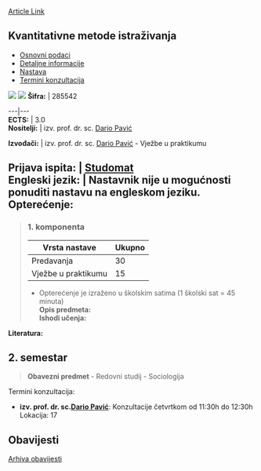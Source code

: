 [Article Link](https://www.fhs.hr/predmet/kmi_c)

## Kvantitativne metode istraživanja
  * [Osnovni podaci](https://www.fhs.hr/predmet/kmi_c#v1id-904830_389717_1_0 "Osnovni podaci")
  * [Detaljne informacije](https://www.fhs.hr/predmet/kmi_c#v1id-904830_389717_1_1 "Detaljne informacije")
  * [Nastava](https://www.fhs.hr/predmet/kmi_c#v1id-904830_389717_1_2 "Nastava")
  * [Termini konzultacija](https://www.fhs.hr/predmet/kmi_c#v1id-904830_389717_1_3 "Termini konzultacija")


[![](https://www.fhs.hr/img/flags/gif/hr.gif)](https://www.fhs.hr/predmet/kmi_c) [![](https://www.fhs.hr/img/flags/gif/gb.gif)](https://www.fhs.hr/en/course/qrm_b)
**Šifra:** |  285542  
  
---|---  
**ECTS:** |  3.0   
**Nositelji:** |  izv. prof. dr. sc. [Dario Pavić](https://www.fhs.hr/djelatnik/dario.pavic)   
  
**Izvođači:** |  izv. prof. dr. sc. [Dario Pavić](https://www.fhs.hr/djelatnik/dario.pavic) - Vježbe u praktikumu  
  
**Prijava ispita:** |  [Studomat](http://www.isvu.hr/studomat)  
**Engleski jezik:** |  Nastavnik nije u mogućnosti ponuditi nastavu na engleskom jeziku.   
**Opterećenje:**  
---  
> ### 1. komponenta
> | Vrsta nastave | Ukupno  
> ---|---  
> Predavanja | 30  
> Vježbe u praktikumu | 15  
> * Opterećenje je izraženo u školskim satima (1 školski sat = 45 minuta)   
**Opis predmeta:**  
> **Ishodi učenja:**  

  
**Literatura:**  

  
**2. semestar**  
---  
> **Obavezni predmet** - Redovni studij - Sociologija  
>   
Termini konzultacija: 
  * **izv. prof. dr. sc.[Dario Pavić](https://www.fhs.hr/djelatnik/dario.pavic)**: 
Konzultacije četvrtkom od 11:30h do 12:30h
Lokacija: 17 


## Obavijesti
[Arhiva obavijesti](https://www.fhs.hr/predmet/kmi_c?@=21tw7#news_132567 "Arhiva obavijesti")
